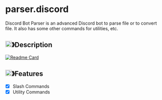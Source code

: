 # parser.discord

Discord Bot Parser is an advanced Discord bot to parse file or to convert file.
It also has some other commands for utilities, etc.

## <img src="https://cdn.discordapp.com/emojis/859424401186095114.png" width="20px" height="20px">》Description
[![Readme Card](https://github-readme-stats.vercel.app/api/pin/?username=project-jo&repo=parser.discord&title_color=89B4FA&text_color=CDD6F4&border_color=89B4FA&bg_color=1E1E2E&icon_color=CDD6F4)](https://github.com/project-jo/parser.discord)

## <img src="https://cdn.discordapp.com/emojis/852881450667081728.gif" width="20px" height="20px">》Features
- [x] Slash Commands
- [x] Utility Commands
